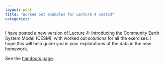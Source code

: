 ```yaml
---
layout: post
title: "Worked out examples for Lecture 4 posted"
categories:
---
```


I have posted a new version of Lecture 4: Introducing the Community Earth System Model (CESM), with worked out solutions for all the exercises. I hope this will help guide you in your explorations of the data in the new homework.

See the [handouts page]({{site.baseurl}}/handouts).
